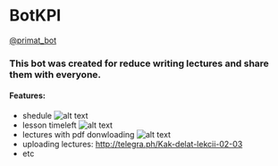 # BotKPI
[@primat_bot](https://t.me/primat_bot)

### This bot was created for reduce writing lectures and share them with everyone.

#### Features:
- shedule 
![alt text](https://i.imgur.com/SV668Ga.png)
- lesson timeleft
![alt text](https://i.imgur.com/41aa4Y1.png)
- lectures with pdf donwloading
![alt text](https://i.imgur.com/fWYyIgy.png)
- uploading lectures: http://telegra.ph/Kak-delat-lekcii-02-03
- etc